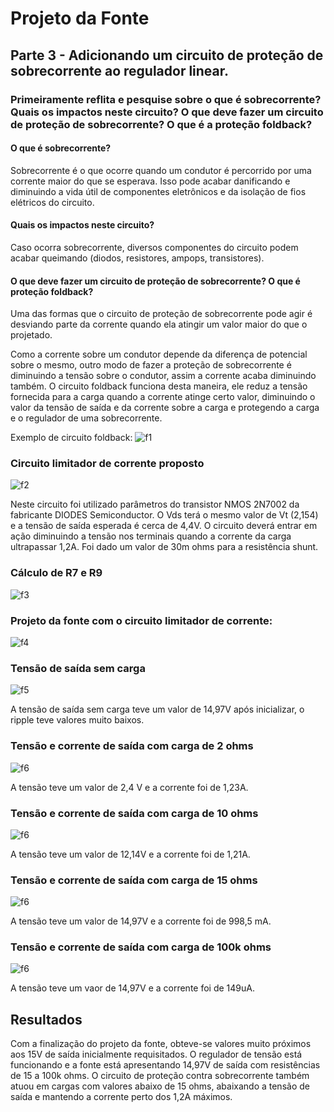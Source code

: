 # Projeto da Fonte

## Parte 3 - Adicionando um circuito de proteção de sobrecorrente ao regulador linear.

### Primeiramente reflita e pesquise sobre o que é sobrecorrente? Quais os impactos neste circuito? O que deve fazer um circuito de proteção de sobrecorrente? O que é a proteção foldback?

#### O que é sobrecorrente?
Sobrecorrente é o que ocorre quando um condutor é percorrido por uma corrente maior do que se esperava. Isso pode acabar danificando e diminuindo a vida útil de  componentes eletrônicos e da isolação de fios elétricos do circuito.

#### Quais os impactos neste circuito?
Caso ocorra sobrecorrente, diversos componentes do circuito podem acabar queimando (diodos, resistores, ampops, transistores).

#### O que deve fazer um circuito de proteção de sobrecorrente? O que é proteção foldback?
Uma das formas que o circuito de proteção de sobrecorrente pode agir é desviando parte da corrente quando ela atingir um valor maior do que o projetado.

Como a corrente sobre um condutor depende da diferença de potencial sobre o mesmo, outro modo de fazer a proteção de sobrecorrente é diminuindo a tensão sobre o condutor, assim a corrente acaba diminuindo também. O circuito foldback funciona desta maneira, ele reduz a tensão fornecida para a carga quando a corrente atinge certo valor, diminuindo o valor da tensão de saída e da corrente sobre a carga e protegendo a carga e o regulador de uma sobrecorrente.

Exemplo de circuito foldback:
![f1](/resources/images/fonte/figura6.jpg)

### Circuito limitador de corrente proposto

![f2](/resources/images/fonte/circ9.jpg)

Neste circuito foi utilizado parâmetros do transistor NMOS 2N7002 da fabricante DIODES Semiconductor. O Vds terá o mesmo valor de Vt (2,154) e a tensão de saída esperada é cerca de 4,4V. O circuito deverá entrar em ação diminuindo a tensão nos terminais quando a corrente da carga ultrapassar 1,2A. Foi dado um valor de 30m ohms para a resistência shunt.

### Cálculo de R7 e R9

![f3](/resources/images/fonte/calculo7.jpg)

### Projeto da fonte com o circuito limitador de corrente:

![f4](/resources/images/fonte/circ10.jpg)

### Tensão de saída sem carga
![f5](/resources/images/fonte/curva14.jpg)

A tensão de saída sem carga teve um valor de 14,97V após inicializar, o ripple teve valores muito baixos.

### Tensão e corrente de saída com carga de 2 ohms
![f6](/resources/images/fonte/x1.jpg)

A tensão teve um valor de 2,4 V e a corrente foi de 1,23A.

### Tensão e corrente de saída com carga de 10 ohms

![f6](/resources/images/fonte/x2.jpg)

A tensão teve um valor de 12,14V e a corrente foi de 1,21A.

### Tensão e corrente de saída com carga de 15 ohms

![f6](/resources/images/fonte/x3.jpg)

A tensão teve um valor de 14,97V e a corrente foi de 998,5 mA.

### Tensão e corrente de saída com carga de 100k ohms

![f6](/resources/images/fonte/x4.jpg)

A tensão teve um vaor de 14,97V e a corrente foi de 149uA.

## Resultados

Com a finalização do projeto da fonte, obteve-se valores muito próximos aos 15V de saída inicialmente requisitados. O regulador de tensão está funcionando e a fonte está apresentando 14,97V de saída com resistências de 15 a 100k ohms. O circuito de proteção contra sobrecorrente também atuou em cargas com valores abaixo de 15 ohms, abaixando a tensão de saída e mantendo a corrente perto dos 1,2A máximos.
